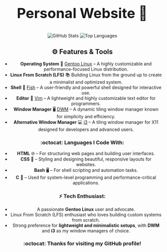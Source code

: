 <div align="center">
  <h2 style="font-size: 44px;">
    <strong> 
      <a href="https://user7210unix.github.io/Showcase-website/" style="text-decoration: none; color: inherit;">
        Personal Website 👀
      </a> 
    </strong>
  </h2>
</div>


<div align="center">
  <img src="https://github-readme-stats.vercel.app/api?username=user7210unix&show_icons=true&hide_title=true&hide_border=true&count_private=true&theme=transparent" alt="GitHub Stats"/>
  <img src="https://github-readme-stats.vercel.app/api/top-langs/?username=user7210unix&layout=compact" alt="Top Languages"/>
</div>
<div align="center">

## ⚙️ Features & Tools
<div align="center">

- **Operating System** :penguin: [Gentoo Linux](https://www.gentoo.org/) – A highly customizable and performance-focused Linux distribution.  
- **Linux From Scratch (LFS)** :books: Building Linux from the ground up to create a minimalist and optimized system.  
- **Shell** :shell: [Fish](https://fishshell.com/) – A user-friendly and powerful shell designed for interactive use.  
- **Editor** :pencil: [Vim](https://www.vim.org/) – A lightweight and highly customizable text editor for programmers.
- **Window Manager** :desktop_computer: [DWM](https://dwm.suckless.org/) – A dynamic tiling window manager known for simplicity and efficiency.
- **Alternative Window Manager** :computer: [i3](https://i3wm.org/) – A tiling window manager for X11 designed for developers and advanced users.
  <div align="center">

### :octocat: **Languages I Code With**:
- **HTML** 🌐 – For structuring web pages and building user interfaces.
- **CSS** 🎨 – Styling and designing beautiful, responsive layouts for websites.
- **Bash** 🖥️ – For shell scripting and automation tasks.
- **C** 🔧 – Used for system-level programming and performance-critical applications.
<div align="center">

### ⚡️ **Tech Enthusiast**:
- A passionate **Gentoo Linux** user and advocate.
- Linux From Scratch (LFS) enthusiast who loves building custom systems from scratch.
- Strong preference for **lightweight and minimalistic setups**, with **DWM** and **i3** as my window managers of choice.

<div align="center">


### :octocat: Thanks for visiting my GitHub profile!
